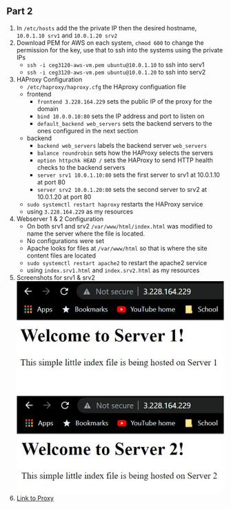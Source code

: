 ## Part 2 

1. In `/etc/hosts` add the the private IP then the desired hostname, `10.0.1.10 srv1` and `10.0.1.20 srv2`
2. Download PEM for AWS on each system, `chmod 600` to change the permission for the key, use that to ssh into the systems using the private IPs
    - `ssh -i ceg3120-aws-vm.pem ubuntu@10.0.1.10` to ssh into serv1
	- `ssh -i ceg3120-aws-vm.pem ubuntu@10.0.1.20` to ssh into serv2
3. HAProxy Configuration
	- `/etc/haproxy/haproxy.cfg` the HAproxy configuation file
	- frontend
		- `frontend 3.228.164.229` sets the public IP of the proxy for the domain
		- `bind 10.0.0.10:80` sets the IP address and port to listen on
		- `default_backend web_servers` sets the backend servers to the ones configured in the next section
	- backend
		- `backend web_servers` labels the backend server `web_servers`
		- `balance roundrobin` sets how the HAProxy selects the servers
		- `option httpchk HEAD /` sets the HAProxy to send HTTP health checks to the backend servers
		- `server srv1 10.0.1.10:80` sets the first server to srv1 at 10.0.1.10 at port 80
		- `server srv2 10.0.1.20:80` sets the second server to srv2 at 10.0.1.20 at port 80
    - `sudo systemctl restart haproxy` restarts the HAProxy service
    - using `3.228.164.229` as my resources
4. Webserver 1 & 2 Configuration
    - On both srv1 and srv2 `/var/www/html/index.html` was modified to name the server where the file is located.
    - No configurations were set
    - Apache looks for files at `/var/www/html` so that is where the site content files are located
    - `sudo systemctl restart apache2` to restart the apache2 service
    - using `index.srv1.html` and `index.srv2.html` as my resources
5. Screenshots for srv1 & srv2
       ![server 1](https://github.com/WSU-kduncan/ceg3120-cybersmith-22/blob/d456124bee60da900fcd1d4f0f49180695886fd7/Projects/Project4/images/srv1.JPG)
       ![server 2](https://github.com/WSU-kduncan/ceg3120-cybersmith-22/blob/d456124bee60da900fcd1d4f0f49180695886fd7/Projects/Project4/images/srv2.JPG)
6. [Link to Proxy](http://3.228.164.229)
